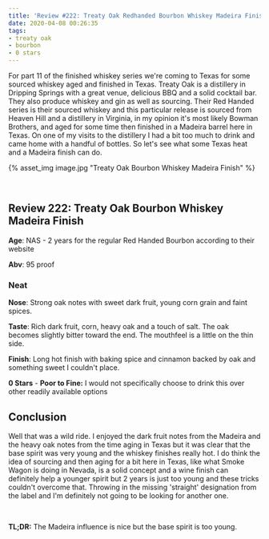 ```yaml
---
title: 'Review #222: Treaty Oak Redhanded Bourbon Whiskey Madeira Finish'
date: 2020-04-08 00:26:35
tags:
- treaty oak
- bourbon
- 0 stars
---
```


For part 11 of the finished whiskey series we're coming to Texas for some sourced whiskey aged and finished in Texas. Treaty Oak is a distillery in Dripping Springs with a great venue, delicious BBQ and a solid cocktail bar. They also produce whiskey and gin as well as sourcing. Their Red Handed series is their sourced whiskey and this particular release is sourced from Heaven Hill and a distillery in Virginia, in my opinion it's most likely Bowman Brothers, and aged for some time then finished in a Madeira barrel here in Texas. On one of my visits to the distillery I had a bit too much to drink and came home with a handful of bottles. So let's see what some Texas heat and a Madeira finish can do.

{% asset_img image.jpg "Treaty Oak Bourbon Whiskey Madeira Finish" %}

&nbsp;

## Review 222: Treaty Oak Bourbon Whiskey Madeira Finish
**Age**: NAS - 2 years for the regular Red Handed Bourbon according to their website

**Abv**: 95 proof

### Neat
**Nose**: Strong oak notes with sweet dark fruit, young corn grain and faint spices. 

**Taste**: Rich dark fruit, corn, heavy oak and a touch of salt. The oak becomes slightly bitter toward the end. The mouthfeel is a little on the thin side.

**Finish**: Long hot finish with baking spice and cinnamon backed by oak and something sweet I couldn't place. 

**0 Stars** - **Poor to Fine:** I would not specifically choose to drink this  over other readily available options


## Conclusion

Well that was a wild ride. I enjoyed the dark fruit notes from the Madeira and the heavy oak notes from the time aging in Texas but it was clear that the base spirit was very young and the whiskey finishes really hot. I do think the idea of sourcing and then aging for a bit here in Texas, like what Smoke Wagon is doing in Nevada, is a solid concept and a wine finish can definitely help a younger spirit but 2 years is just too young and these tricks couldn't overcome that. Throwing in the missing 'straight' designation from the label and I'm definitely not going to be looking for another one.

&nbsp;

**TL;DR:** The Madeira influence is nice but the base spirit is too young.
